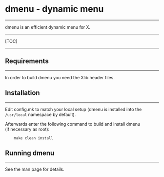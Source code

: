 # dmenu - dynamic menu

--------------
dmenu is an efficient dynamic menu for X.

------



[TOC]

------


## Requirements
------------
In order to build dmenu you need the Xlib header files.


## Installation
------------
Edit config.mk to match your local setup (dmenu is installed into
the `/usr/local` namespace by default).

Afterwards enter the following command to build and install dmenu    
(if necessary as root):   
```
    make clean install
```

## Running dmenu
-------------
See the man page for details.    
